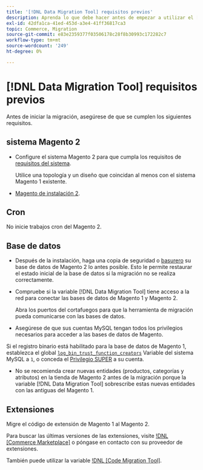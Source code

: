 ```yaml
---
title: '[!DNL Data Migration Tool] requisitos previos'
description: Aprenda lo que debe hacer antes de empezar a utilizar el [!DNL Data Migration Tool] para transferir datos entre Magento 1 y Magento 2.
exl-id: 42dfa1ca-41ed-453d-a3e4-41ff36817ca3
topic: Commerce, Migration
source-git-commit: e83e2359377f03506178c28f8b30993c172282c7
workflow-type: tm+mt
source-wordcount: '249'
ht-degree: 0%

---
```


# [!DNL Data Migration Tool] requisitos previos

Antes de iniciar la migración, asegúrese de que se cumplen los siguientes requisitos.

## sistema Magento 2

* Configure el sistema Magento 2 para que cumpla los requisitos de [requisitos del sistema](../../installation/system-requirements.md).

  Utilice una topología y un diseño que coincidan al menos con el sistema Magento 1 existente.

* [Magento de instalación 2](../../installation/overview.md).

## Cron

No inicie trabajos cron del Magento 2.

## Base de datos

* Después de la instalación, haga una copia de seguridad o [basurero](https://dev.mysql.com/doc/refman/8.0/en/mysqldump.html) su base de datos de Magento 2 lo antes posible. Esto le permite restaurar el estado inicial de la base de datos si la migración no se realiza correctamente.

* Compruebe si la variable [!DNL Data Migration Tool] tiene acceso a la red para conectar las bases de datos de Magento 1 y Magento 2.

  Abra los puertos del cortafuegos para que la herramienta de migración pueda comunicarse con las bases de datos.

* Asegúrese de que sus cuentas MySQL tengan todos los privilegios necesarios para acceder a las bases de datos de Magento.

Si el registro binario está habilitado para la base de datos de Magento 1, establezca el global [`log_bin_trust_function_creators`](https://dev.mysql.com/doc/refman/5.7/en/server-system-variables.html#sysvar_log_bin_trust_function_creators) Variable del sistema MySQL a `1`, o conceda el [Privilegio SUPER](https://dev.mysql.com/doc/refman/5.7/en/privileges-provided.html#priv_super) a su cuenta.

* No se recomienda crear nuevas entidades (productos, categorías y atributos) en la tienda de Magento 2 antes de la migración porque la variable [!DNL Data Migration Tool] sobrescribe estas nuevas entidades con las antiguas del Magento 1.

## Extensiones

Migre el código de extensión de Magento 1 al Magento 2.

Para buscar las últimas versiones de las extensiones, visite [!DNL [Commerce Marketplace]](https://marketplace.magento.com/) o póngase en contacto con su proveedor de extensiones.

También puede utilizar la variable [!DNL [Code Migration Tool]](https://github.com/magento-commerce/code-migration/blob/develop/README.md).
